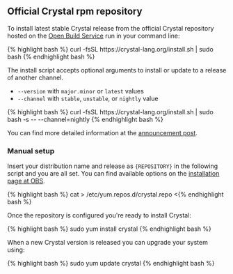 ## Official Crystal rpm repository

To install latest stable Crystal release from the official Crystal repository hosted on the [Open Build Service](https://build.opensuse.org) run in your command line:

<div class="code_section">
{% highlight bash %}
curl -fsSL https://crystal-lang.org/install.sh | sudo bash
{% endhighlight bash %}
</div>

The install script accepts optional arguments to install or update to a release of another channel.

- `--version` with `major.minor` or `latest` values
- `--channel` with `stable`, `unstable`, or `nightly` value

<div class="code_section">
{% highlight bash %}
curl -fsSL https://crystal-lang.org/install.sh | sudo bash -s -- --channel=nightly
{% endhighlight bash %}
</div>

You can find more detailed information at the [announcement post](/2021/04/30/new-apt-and-rpm-repositories/).

### Manual setup

Insert your distribution name and release as `{REPOSITORY}` in the following script and you are all set.
You can find available options on the [installation page at OBS](https://software.opensuse.org/download.html?project=devel%3Alanguages%3Acrystal&package=crystal).

<div class="code_section">
{% highlight bash %}
cat > /etc/yum.repos.d/crystal.repo <<END
[crystal]
name=Crystal
type=rpm-md
baseurl=https://download.opensuse.org/repositories/devel:languages:crystal/{REPOSITORY}/
gpgcheck=1
gpgkey=https://download.opensuse.org/repositories/devel:languages:crystal/{REPOSITORY}/repodata/repomd.xml.key
enabled=1
END

{% endhighlight bash %}
</div>

Once the repository is configured you're ready to install Crystal:

<div class="code_section">
{% highlight bash %}
sudo yum install crystal
{% endhighlight bash %}
</div>

When a new Crystal version is released you can upgrade your system using:

<div class="code_section">
{% highlight bash %}
sudo yum update crystal
{% endhighlight bash %}
</div>
